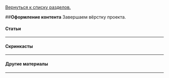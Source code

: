 [Вернуться к списку разделов.](../README.md)

##**Оформление контента**
Завершаем вёрстку проекта.

#### Статьи
----------

#### Скринкасты
----------

#### Другие материалы
----------
